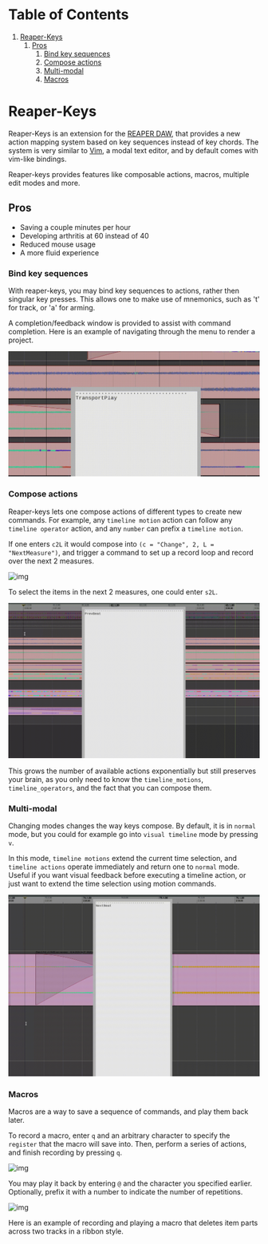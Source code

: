 
# Table of Contents

1.  [Reaper-Keys](#org8226321)
    1.  [Pros](#org8e78f9a)
        1.  [Bind key sequences](#org5805ef3)
        2.  [Compose actions](#org53e0c82)
        3.  [Multi-modal](#org02723cf)
        4.  [Macros](#org33b7bc1)


<a id="org8226321"></a>

# Reaper-Keys

Reaper-Keys is an extension for the [REAPER DAW](https://www.reaper.fm/), that provides a new action
mapping system based on key sequences instead of key chords. The system is 
very similar to [Vim](https://en.wikipedia.org/wiki/Vim_%28text_editor%29), a modal text editor, and by default comes with vim-like bindings. 

Reaper-keys provides features like composable actions, macros, multiple edit
modes and more.


<a id="org8e78f9a"></a>

## Pros

-   Saving a couple minutes per hour
-   Developing arthritis at 60 instead of 40
-   Reduced mouse usage
-   A more fluid experience


<a id="org5805ef3"></a>

### Bind key sequences

With reaper-keys, you may bind key sequences to actions, rather then singular
key presses. This allows one to make use of mnemonics, such as 't' for track,
or 'a' for arming.

A completion/feedback window is provided to assist with command completion. Here
is an example of navigating through the menu to render a project.

![img](img/save.gif)


<a id="org53e0c82"></a>

### Compose actions

Reaper-keys  lets one compose actions of different types to create new commands.
For example, any `timeline motion`  action can follow any  `timeline operator`
action, and any `number` can prefix a `timeline motion`.

If one enters `c2L` it would compose into `(c = "Change", 2, L = "NextMeasure")`,
and trigger a command to set up a record loop and record over the next 2 measures.

![img](img/change.gif)

To select the items in the next 2  measures, one could enter `s2L`.

![img](img/select.gif)

This grows the number of available actions exponentially but still preserves your
brain, as you only need to know the `timeline_motions`, `timeline_operators`, and
the fact that you can compose them. 


<a id="org02723cf"></a>

### Multi-modal

Changing modes changes the way keys compose. By default, it is in `normal` mode, but you could for example go into `visual timeline` mode by pressing `v`.

In this mode, `timeline motions` extend the current time selection, and `timeline
actions` operate immediately and return one to `normal` mode. Useful if you want
visual feedback before executing a timeline action, or just want to extend the
time selection using motion commands.

![img](img/visual_timeline.gif)


<a id="org33b7bc1"></a>

### Macros

Macros are a way to save a sequence of commands, and play them back later.

To record a macro, enter `q` and an arbitrary character to specify the `register` that
the macro will save into. Then, perform a series of actions, and finish
recording by pressing `q`. 

![img](img/rec_macro.gif)

You may play it back by entering `@` and the character you specified earlier.
Optionally, prefix it with a number to indicate the number of repetitions.

![img](img/play_macro.gif)

Here is an example of recording and playing a macro that deletes item parts across
two tracks in a ribbon style.

